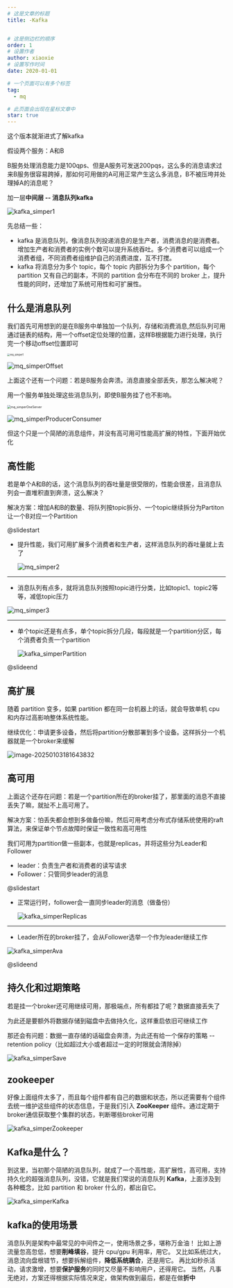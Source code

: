 ```yaml
---
# 这是文章的标题
title: -Kafka


# 这是侧边栏的顺序
order: 1
# 设置作者
author: xiaoxie
# 设置写作时间
date: 2020-01-01

# 一个页面可以有多个标签
tag:
  - mq

# 此页面会出现在星标文章中
star: true
---
```


  

这个版本就渐进式了解kafka

假设两个服务：A和B

B服务处理消息能力是100qps、但是A服务可发送200pqs，这么多的消息请求过来B服务很容易跨掉，那如何可用做的A可用正常产生这么多消息，B不被压垮并处理掉A的消息呢？



加一层**中间层 -- 消息队列kafka**



![kafka_simper1](https://gavvy-cloud.oss-cn-shenzhen.aliyuncs.com/web/kafka_simper1.jpeg)

先总结一些：

- kafka 是消息队列，像消息队列投递消息的是生产者，消费消息的是消费者。增加生产者和消费者的实例个数可以提升系统吞吐。多个消费者可以组成一个消费者组，不同消费者组维护自己的消费进度，互不打搅。
- kafka 将消息分为多个 topic，每个 topic 内部拆分为多个 partition，每个 partition 又有自己的副本，不同的 partition 会分布在不同的 broker 上，提升性能的同时，还增加了系统可用性和可扩展性。



## 什么是消息队列



我们首先可用想到的是在B服务中单独加一个队列，存储和消费消息,然后队列可用通过链表的结构，用一个offset定位处理的位置，这样B根据能力进行处理，执行完一个移动offset位置即可

<img src="https://gavvy-cloud.oss-cn-shenzhen.aliyuncs.com/web/mq_simper1.jpeg" alt="mq_simper1" style="zoom:40%;" />

![mq_simperOffset](https://gavvy-cloud.oss-cn-shenzhen.aliyuncs.com/web/mq_simperOffset.jpeg)

上面这个还有一个问题：若是B服务会奔溃。消息直接全部丢失，那怎么解决呢？



用一个服务单独处理这些消息队列，即使B服务挂了也不影响。

<img src="https://gavvy-cloud.oss-cn-shenzhen.aliyuncs.com/web/mq_simperOneServer.jpeg" alt="mq_simperOneServer" style="zoom:50%;" />

![mq_simperProducerConsumer](https://gavvy-cloud.oss-cn-shenzhen.aliyuncs.com/web/mq_simperProducerConsumer.jpeg)

但这个只是一个简陋的消息组件，并没有高可用可性能高扩展的特性，下面开始优化



## 高性能



若是单个A和B的话，这个消息队列的吞吐量是很受限的，性能会很差，且消息队列会一直堆积直到奔溃，这么解决？

解决方案：增加A和B的数量、将队列按topic拆分、一个topic继续拆分为Partiton让一个B对应一个Partition

@slidestart

- 提升性能，我们可用扩展多个消费者和生产者，这样消息队列的吞吐量就上去了

  ![mq_simper2](https://gavvy-cloud.oss-cn-shenzhen.aliyuncs.com/web/mq_simper2.jpeg)

---

- 消息队列有点多，就将消息队列按照topic进行分类，比如topic1、topic2等等，减低topic压力

![mq_simper3](https://gavvy-cloud.oss-cn-shenzhen.aliyuncs.com/web/mq_simper3.jpeg)

---

- 单个topic还是有点多，单个topic拆分几段，每段就是一个partition分区，每个消费者负责一个partition

  ![kafka_simperPartition](https://gavvy-cloud.oss-cn-shenzhen.aliyuncs.com/web/kafka_simperPartition.jpeg)

@slideend











## 高扩展

随着 partition 变多，如果 partition 都在同一台机器上的话，就会导致单机 cpu 和内存过高影响整体系统性能。

继续优化：申请更多设备，然后将partition分散部署到多个设备。这样拆分一个机器就是一个broker来缓解

![image-20250103181643832](https://gavvy-cloud.oss-cn-shenzhen.aliyuncs.com/web/kafka_simperBroker.png)

## 高可用

上面这个还存在问题：若是一个partition所在的broker挂了，那里面的消息不直接丢失了嘛，就扯不上高可用了。

解决方案：怕丢失都会想到多做备份嘛，然后可用考虑分布式存储系统使用的raft算法，来保证单个节点故障时保证一致性和高可用性

我们可用为partition做一些副本，也就是replicas，并将这些分为Leader和Follower

- leader：负责生产者和消费者的读写请求
- Follower：只管同步leader的消息

@slidestart

- 正常运行时，follower会一直同步leader的消息（做备份）

  ![kafka_simperReplicas](https://gavvy-cloud.oss-cn-shenzhen.aliyuncs.com/web/kafka_simperReplicas.jpeg)

  

---

- Leader所在的broker挂了，会从Follower选举一个作为leader继续工作

![kafka_simperAva](https://gavvy-cloud.oss-cn-shenzhen.aliyuncs.com/web/kafka_simperAva.jpeg)

@slideend





## 持久化和过期策略

若是挂一个broker还可用继续可用，那极端点，所有都挂了呢？数据直接丢失了

为此还是要额外将数据存储到磁盘中去做持久化，这样重启依旧可继续工作

那还会有问题：数据一直存储的话磁盘会奔溃，为此还有给一个保存的策略 --  retention policy（比如超过大小或者超过一定的时限就会清除掉）



![kafka_simperSave](C:/Users/xiaoXie/Downloads/kafka_simperSave.jpeg)



 

## zookeeper

好像上面组件太多了，而且每个组件都有自己的数据和状态，所以还需要有个组件去统一维护这些组件的状态信息，于是我们引入 **ZooKeeper** 组件。通过定期于broker通信获取整个集群的状态，判断哪些broker可用

![kafka_simperZookeeper](https://gavvy-cloud.oss-cn-shenzhen.aliyuncs.com/web/kafka_simperZookeeper.jpeg)

## Kafka是什么？

到这里，当初那个简陋的消息队列，就成了一个高性能，高扩展性，高可用，支持持久化的超强消息队列，没错，它就是我们常说的消息队列 **Kafka**，上面涉及到各种概念，比如 partition 和 broker 什么的，都出自它。

![kafka_simperKafka](https://gavvy-cloud.oss-cn-shenzhen.aliyuncs.com/web/kafka_simperKafka.jpeg)



## kafka的使用场景

消息队列是架构中最常见的中间件之一，使用场景之多，堪称万金油！
比如上游流量忽高忽低，想要**削峰填谷**，提升 cpu/gpu 利用率，用它。
又比如系统过大，消息流向盘根错节，想要拆解组件，**降低系统耦合**，还是用它。
再比如秒杀活动，请求激增，想要**保护服务**的同时又尽量不影响用户，还得用它。
当然，凡事无绝对，方案还得根据实际情况来定，做架构做到最后，都是在做**折中**
